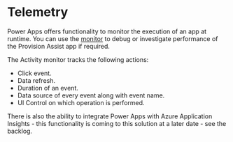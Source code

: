 # Telemetry

Power Apps offers functionality to monitor the execution of an app at runtime. You can use the [monitor](https://learn.microsoft.com/en-us/power-apps/maker/monitor-overview) to debug or investigate performance of the Provision Assist app if required. 

The Activity monitor tracks the following actions: 

- Click event.
- Data refresh.
- Duration of an event.
- Data source of every event along with event name.
- UI Control on which operation is performed.

There is also the ability to integrate Power Apps with Azure Application Insights - this functionality is coming to this solution at a later date - see the backlog.
